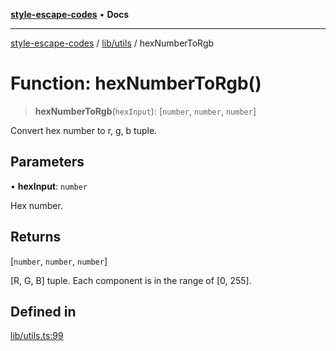 [**style-escape-codes**](../../../README.md) • **Docs**

***

[style-escape-codes](../../../modules.md) / [lib/utils](../README.md) / hexNumberToRgb

# Function: hexNumberToRgb()

> **hexNumberToRgb**(`hexInput`): [`number`, `number`, `number`]

Convert hex number to r, g, b tuple.

## Parameters

• **hexInput**: `number`

Hex number.

## Returns

[`number`, `number`, `number`]

[R, G, B] tuple. Each component is in the range of [0, 255].

## Defined in

[lib/utils.ts:99](https://github.com/mastermind-0xff/style-escape-codes/blob/d24be47348dc917721cee407992c80d82d402371/src/lib/utils.ts#L99)
